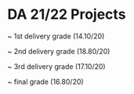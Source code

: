 # DA 21/22 Projects
~ 1st delivery grade (14.10/20)

~ 2nd delivery grade (18.80/20)

~ 3rd delivery grade (17.10/20)

~ final grade (16.80/20)

